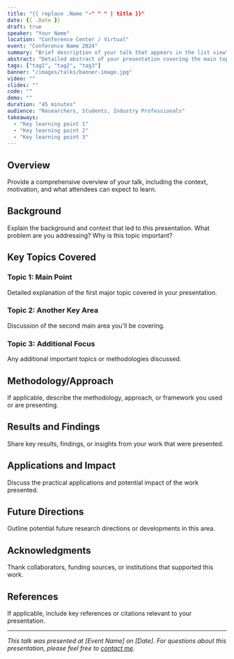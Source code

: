 ```yaml
---
title: "{{ replace .Name "-" " " | title }}"
date: {{ .Date }}
draft: true
speaker: "Your Name"
location: "Conference Center / Virtual"
event: "Conference Name 2024"
summary: "Brief description of your talk that appears in the list view"
abstract: "Detailed abstract of your presentation covering the main topics and objectives"
tags: ["tag1", "tag2", "tag3"]
banner: "/images/talks/banner-image.jpg"
video: ""
slides: ""
code: ""
demo: ""
duration: "45 minutes"
audience: "Researchers, Students, Industry Professionals"
takeaways:
  - "Key learning point 1"
  - "Key learning point 2"
  - "Key learning point 3"
---
```


## Overview

Provide a comprehensive overview of your talk, including the context, motivation, and what attendees can expect to learn.

## Background

Explain the background and context that led to this presentation. What problem are you addressing? Why is this topic important?

## Key Topics Covered

### Topic 1: Main Point
Detailed explanation of the first major topic covered in your presentation.

### Topic 2: Another Key Area
Discussion of the second main area you'll be covering.

### Topic 3: Additional Focus
Any additional important topics or methodologies discussed.

## Methodology/Approach

If applicable, describe the methodology, approach, or framework you used or are presenting.

## Results and Findings

Share key results, findings, or insights from your work that were presented.

## Applications and Impact

Discuss the practical applications and potential impact of the work presented.

## Future Directions

Outline potential future research directions or developments in this area.

## Acknowledgments

Thank collaborators, funding sources, or institutions that supported this work.

## References

If applicable, include key references or citations relevant to your presentation.

---

*This talk was presented at [Event Name] on [Date]. For questions about this presentation, please feel free to [contact me](/contact/).*